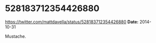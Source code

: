 # 528183712354426880
https://twitter.com/mattdavella/status/528183712354426880
**Date:** 2014-10-31

Mustache.
